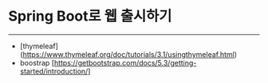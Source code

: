# Spring Boot로 웹 출시하기
---
* [thymeleaf] (https://www.thymeleaf.org/doc/tutorials/3.1/usingthymeleaf.html)
* boostrap [https://getbootstrap.com/docs/5.3/getting-started/introduction/]
